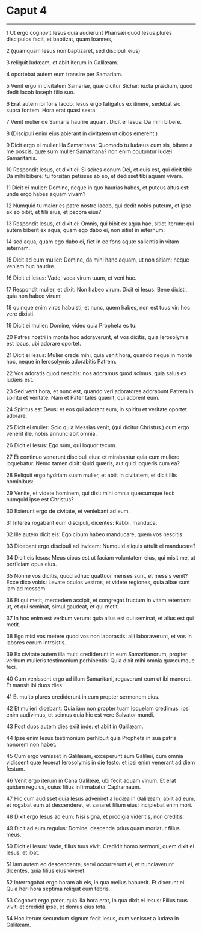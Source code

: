 # Caput 4

***

1 Ut ergo cognovit Iesus quia audierunt Pharisæi quod Iesus plures discipulos facit, et baptizat, quam Ioannes,

2 (quamquam Iesus non baptizaret, sed discipuli eius)

3 reliquit Iudæam, et abiit iterum in Galilæam.

4 oportebat autem eum transire per Samariam.

5 Venit ergo in civitatem Samariæ, quæ dicitur Sichar: iuxta prædium, quod dedit Iacob Ioseph filio suo.

6 Erat autem ibi fons Iacob. Iesus ergo fatigatus ex itinere, sedebat sic supra fontem. Hora erat quasi sexta.

7 Venit mulier de Samaria haurire aquam. Dicit ei Iesus: Da mihi bibere.

8 (Discipuli enim eius abierant in civitatem ut cibos emerent.)

9 Dicit ergo ei mulier illa Samaritana: Quomodo tu Iudæus cum sis, bibere a me poscis, quæ sum mulier Samaritana? non enim coutuntur Iudæi Samaritanis.

10 Respondit Iesus, et dixit ei: Si scires donum Dei, et quis est, qui dicit tibi: Da mihi bibere: tu forsitan petisses ab eo, et dedisset tibi aquam vivam.

11 Dicit ei mulier: Domine, neque in quo haurias habes, et puteus altus est: unde ergo habes aquam vivam?

12 Numquid tu maior es patre nostro Iacob, qui dedit nobis puteum, et ipse ex eo bibit, et filii eius, et pecora eius?

13 Respondit Iesus, et dixit ei: Omnis, qui bibit ex aqua hac, sitiet iterum: qui autem biberit ex aqua, quam ego dabo ei, non sitiet in æternum:

14 sed aqua, quam ego dabo ei, fiet in eo fons aquæ salientis in vitam æternam.

15 Dicit ad eum mulier: Domine, da mihi hanc aquam, ut non sitiam: neque veniam huc haurire.

16 Dicit ei Iesus: Vade, voca virum tuum, et veni huc.

17 Respondit mulier, et dixit: Non habeo virum. Dicit ei Iesus: Bene dixisti, quia non habeo virum:

18 quinque enim viros habuisti, et nunc, quem habes, non est tuus vir: hoc vere dixisti.

19 Dicit ei mulier: Domine, video quia Propheta es tu.

20 Patres nostri in monte hoc adoraverunt, et vos dicitis, quia Ierosolymis est locus, ubi adorare oportet.

21 Dicit ei Iesus: Mulier crede mihi, quia venit hora, quando neque in monte hoc, neque in Ierosolymis adorabitis Patrem.

22 Vos adoratis quod nescitis: nos adoramus quod scimus, quia salus ex Iudæis est.

23 Sed venit hora, et nunc est, quando veri adoratores adorabunt Patrem in spiritu et veritate. Nam et Pater tales quærit, qui adorent eum.

24 Spiritus est Deus: et eos qui adorant eum, in spiritu et veritate oportet adorare.

25 Dicit ei mulier: Scio quia Messias venit, (qui dicitur Christus.) cum ergo venerit ille, nobis annunciabit omnia.

26 Dicit ei Iesus: Ego sum, qui loquor tecum.

27 Et continuo venerunt discipuli eius: et mirabantur quia cum muliere loquebatur. Nemo tamen dixit: Quid quæris, aut quid loqueris cum ea?

28 Reliquit ergo hydriam suam mulier, et abiit in civitatem, et dicit illis hominibus:

29 Venite, et videte hominem, qui dixit mihi omnia quæcumque feci: numquid ipse est Christus?

30 Exierunt ergo de civitate, et veniebant ad eum.

31 Interea rogabant eum discipuli, dicentes: Rabbi, manduca.

32 Ille autem dicit eis: Ego cibum habeo manducare, quem vos nescitis.

33 Dicebant ergo discipuli ad invicem: Numquid aliquis attulit ei manducare?

34 Dicit eis Iesus: Meus cibus est ut faciam voluntatem eius, qui misit me, ut perficiam opus eius.

35 Nonne vos dicitis, quod adhuc quattuor menses sunt, et messis venit? Ecce dico vobis: Levate oculos vestros, et videte regiones, quia albæ sunt iam ad messem.

36 Et qui metit, mercedem accipit, et congregat fructum in vitam æternam: ut, et qui seminat, simul gaudeat, et qui metit.

37 In hoc enim est verbum verum: quia alius est qui seminat, et alius est qui metit.

38 Ego misi vos metere quod vos non laborastis: alii laboraverunt, et vos in labores eorum introistis.

39 Ex civitate autem illa multi crediderunt in eum Samaritanorum, propter verbum mulieris testimonium perhibentis: Quia dixit mihi omnia quæcumque feci.

40 Cum venissent ergo ad illum Samaritani, rogaverunt eum ut ibi maneret. Et mansit ibi duos dies.

41 Et multo plures crediderunt in eum propter sermonem eius.

42 Et mulieri dicebant: Quia iam non propter tuam loquelam credimus: ipsi enim audivimus, et scimus quia hic est vere Salvator mundi.

43 Post duos autem dies exiit inde: et abiit in Galilæam.

44 Ipse enim Iesus testimonium perhibuit quia Propheta in sua patria honorem non habet.

45 Cum ergo venisset in Galilæam, exceperunt eum Galilæi, cum omnia vidissent quæ fecerat Ierosolymis in die festo: et ipsi enim venerant ad diem festum.

46 Venit ergo iterum in Cana Galilææ, ubi fecit aquam vinum. Et erat quidam regulus, cuius filius infirmabatur Capharnaum.

47 Hic cum audisset quia Iesus adveniret a Iudæa in Galilæam, abiit ad eum, et rogabat eum ut descenderet, et sanaret filium eius: incipiebat enim mori.

48 Dixit ergo Iesus ad eum: Nisi signa, et prodigia videritis, non creditis.

49 Dicit ad eum regulus: Domine, descende prius quam moriatur filius meus.

50 Dicit ei Iesus: Vade, filius tuus vivit. Credidit homo sermoni, quem dixit ei Iesus, et ibat.

51 Iam autem eo descendente, servi occurrerunt ei, et nunciaverunt dicentes, quia filius eius viveret.

52 Interrogabat ergo horam ab eis, in qua melius habuerit. Et dixerunt ei: Quia heri hora septima reliquit eum febris.

53 Cognovit ergo pater, quia illa hora erat, in qua dixit ei Iesus: Filius tuus vivit: et credidit ipse, et domus eius tota.

54 Hoc iterum secundum signum fecit Iesus, cum venisset a Iudæa in Galilæam.

